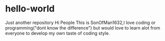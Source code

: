 # hello-world
Just another repository
Hi People
This is SonOfMan1632,I love coding or programming("dont know the difference")
but would love to learn alot from everyone to develop my own taste of coding 
style.
